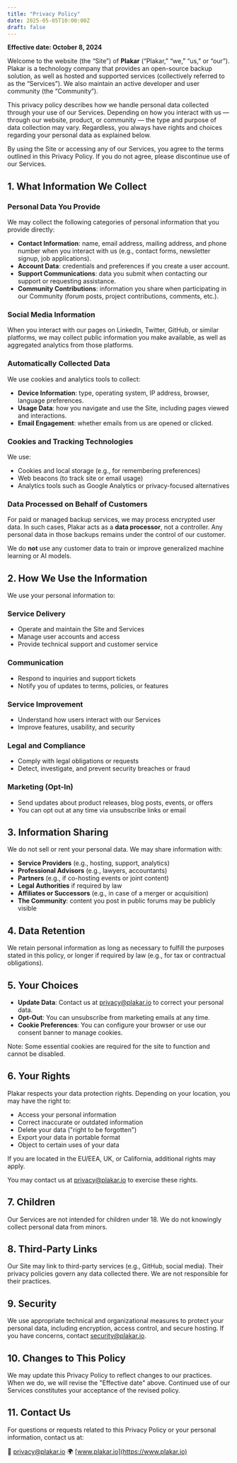 ```yaml
---
title: "Privacy Policy"
date: 2025-05-05T10:00:00Z
draft: false
---
```


**Effective date: October 8, 2024**

Welcome to the website (the “Site”) of **Plakar** (“Plakar,” “we,” “us,” or “our”). Plakar is a technology company that provides an open-source backup solution, as well as hosted and supported services (collectively referred to as the “Services”). We also maintain an active developer and user community (the “Community”).

This privacy policy describes how we handle personal data collected through your use of our Services. Depending on how you interact with us — through our website, product, or community — the type and purpose of data collection may vary. Regardless, you always have rights and choices regarding your personal data as explained below.

By using the Site or accessing any of our Services, you agree to the terms outlined in this Privacy Policy. If you do not agree, please discontinue use of our Services.

## 1. What Information We Collect

### Personal Data You Provide

We may collect the following categories of personal information that you provide directly:

- **Contact Information**: name, email address, mailing address, and phone number when you interact with us (e.g., contact forms, newsletter signup, job applications).
- **Account Data**: credentials and preferences if you create a user account.
- **Support Communications**: data you submit when contacting our support or requesting assistance.
- **Community Contributions**: information you share when participating in our Community (forum posts, project contributions, comments, etc.).

### Social Media Information

When you interact with our pages on LinkedIn, Twitter, GitHub, or similar platforms, we may collect public information you make available, as well as aggregated analytics from those platforms.

### Automatically Collected Data

We use cookies and analytics tools to collect:

- **Device Information**: type, operating system, IP address, browser, language preferences.
- **Usage Data**: how you navigate and use the Site, including pages viewed and interactions.
- **Email Engagement**: whether emails from us are opened or clicked.

### Cookies and Tracking Technologies

We use:

- Cookies and local storage (e.g., for remembering preferences)
- Web beacons (to track site or email usage)
- Analytics tools such as Google Analytics or privacy-focused alternatives

### Data Processed on Behalf of Customers

For paid or managed backup services, we may process encrypted user data. In such cases, Plakar acts as a **data processor**, not a controller. Any personal data in those backups remains under the control of our customer.

We do **not** use any customer data to train or improve generalized machine learning or AI models.

## 2. How We Use the Information

We use your personal information to:

### Service Delivery

- Operate and maintain the Site and Services
- Manage user accounts and access
- Provide technical support and customer service

### Communication

- Respond to inquiries and support tickets
- Notify you of updates to terms, policies, or features

### Service Improvement

- Understand how users interact with our Services
- Improve features, usability, and security

### Legal and Compliance

- Comply with legal obligations or requests
- Detect, investigate, and prevent security breaches or fraud

### Marketing (Opt-In)

- Send updates about product releases, blog posts, events, or offers
- You can opt out at any time via unsubscribe links or email

## 3. Information Sharing

We do not sell or rent your personal data. We may share information with:

- **Service Providers** (e.g., hosting, support, analytics)
- **Professional Advisors** (e.g., lawyers, accountants)
- **Partners** (e.g., if co-hosting events or joint content)
- **Legal Authorities** if required by law
- **Affiliates or Successors** (e.g., in case of a merger or acquisition)
- **The Community**: content you post in public forums may be publicly visible

## 4. Data Retention

We retain personal information as long as necessary to fulfill the purposes stated in this policy, or longer if required by law (e.g., for tax or contractual obligations).

## 5. Your Choices

- **Update Data**: Contact us at [privacy@plakar.io](mailto:privacy@plakar.io) to correct your personal data.
- **Opt-Out**: You can unsubscribe from marketing emails at any time.
- **Cookie Preferences**: You can configure your browser or use our consent banner to manage cookies.

Note: Some essential cookies are required for the site to function and cannot be disabled.

## 6. Your Rights

Plakar respects your data protection rights. Depending on your location, you may have the right to:

- Access your personal information
- Correct inaccurate or outdated information
- Delete your data ("right to be forgotten")
- Export your data in portable format
- Object to certain uses of your data

If you are located in the EU/EEA, UK, or California, additional rights may apply.

You may contact us at [privacy@plakar.io](mailto:privacy@plakar.io) to exercise these rights.

## 7. Children

Our Services are not intended for children under 18. We do not knowingly collect personal data from minors.

## 8. Third-Party Links

Our Site may link to third-party services (e.g., GitHub, social media). Their privacy policies govern any data collected there. We are not responsible for their practices.

## 9. Security

We use appropriate technical and organizational measures to protect your personal data, including encryption, access control, and secure hosting. If you have concerns, contact [security@plakar.io](mailto:security@plakar.io).

## 10. Changes to This Policy

We may update this Privacy Policy to reflect changes to our practices. When we do, we will revise the "Effective date" above. Continued use of our Services constitutes your acceptance of the revised policy.

## 11. Contact Us

For questions or requests related to this Privacy Policy or your personal information, contact us at:

📧 [privacy@plakar.io](mailto:privacy@plakar.io)
🌍 [www.plakar.io](https://www.plakar.io)
